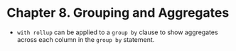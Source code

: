 # Chapter 8. Grouping and Aggregates

*   `with rollup` can be applied to a `group by` clause to show aggregates across each
    column in the `group by` statement.
